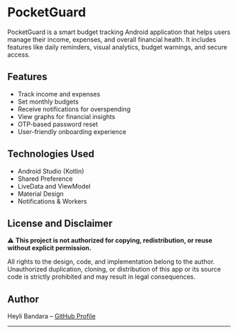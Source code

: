 # PocketGuard

PocketGuard is a smart budget tracking Android application that helps users manage their income, expenses, and overall financial health. It includes features like daily reminders, visual analytics, budget warnings, and secure access.

## Features

- Track income and expenses
- Set monthly budgets
- Receive notifications for overspending
- View graphs for financial insights
- OTP-based password reset
- User-friendly onboarding experience

## Technologies Used

- Android Studio (Kotlin)
- Shared Preference
- LiveData and ViewModel
- Material Design
- Notifications & Workers

## License and Disclaimer

⚠️ **This project is not authorized for copying, redistribution, or reuse without explicit permission.**

All rights to the design, code, and implementation belong to the author. Unauthorized duplication, cloning, or distribution of this app or its source code is strictly prohibited and may result in legal consequences.

## Author

Heyli Bandara – [GitHub Profile](https://github.com/Heyli20)

---

